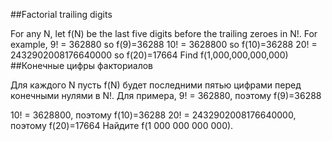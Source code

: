 ##Factorial trailing digits

For any N, let f(N) be the last five digits before the trailing zeroes in N!.
For example,
9! = 362880 so f(9)=36288
10! = 3628800 so f(10)=36288
20! = 2432902008176640000 so f(20)=17664
Find f(1,000,000,000,000)
##Конечные цифры факториалов

Для каждого N пусть f(N) будет последними пятью цифрами перед конечными нулями в N!.
Для примера,
9! = 362880, поэтому f(9)=36288

10! = 3628800, поэтому f(10)=36288
20! = 2432902008176640000, поэтому f(20)=17664
Найдите f(1 000 000 000 000).
